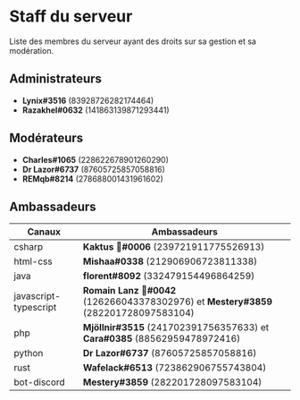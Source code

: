 # Staff du serveur

Liste des membres du serveur ayant des droits sur sa gestion et sa modération.

## Administrateurs

- **Lynix#3516** (83928726282174464)
- **Razakhel#0632** (141863139871293441)

## Modérateurs

- **Charles#1065** (228622678901260290)
- **Dr Lazor#6737** (87605725857058816)
- **REMqb#8214** (278688001431961602)

## Ambassadeurs

| Canaux | Ambassadeurs |
| ------ | ------------ |
| csharp | **Kaktus 🌵#0006** (239721911775526913) |
| html-css | **Mishaa#0338** (212906906723811338) |
| java | **florent#8092** (332479154496864259) |
| javascript-typescript | **Romain Lanz 🦊#0042** (126266043378302976) et **Mestery#3859** (282201728097583104) |
| php | **Mjöllnir#3515** (241702391756357633) et **Cara#0385** (88562959478972416) |
| python | **Dr Lazor#6737** (87605725857058816) |
| rust | **Wafelack#6513** (723862906755743804) |
| bot-discord | **Mestery#3859** (282201728097583104) |

